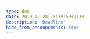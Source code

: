 ```yaml
---
type: due
date: 2019-12-28T23:59:59+3:30
description: 'Deadline'
hide_from_announcments: true
---
```

